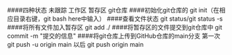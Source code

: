 ####四种状态
未跟踪 工作区 暂存区 git仓库
####初始化git仓库的
git init（在相应目录右键，git bash here中输入）
####查看文件状态
git status/git status -s
####将所有文件加入暂存区
git add ./
####将暂存区的文件提交到git仓库中
git commit -m "提交的信息"
####将git仓库上传到GitHub仓库的main分支
第一次 git push -u origin main
以后   git push origin main